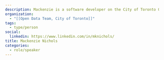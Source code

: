 ```yaml
---
description: Mackenzie is a software developer on the City of Toronto Open Data Team. He's been involved in Civic Tech Toronto since 2016.  He lives in the Junction with his wife and wishes he could write a better bio for himself than this.
organization:
  - "[[Open Data Team, City of Toronto]]"
tags:
  - type/person
social:
  linkedin: https://www.linkedin.com/in/mknichols/
title: Mackenzie Nichols
categories:
  - role/speaker
---
```

